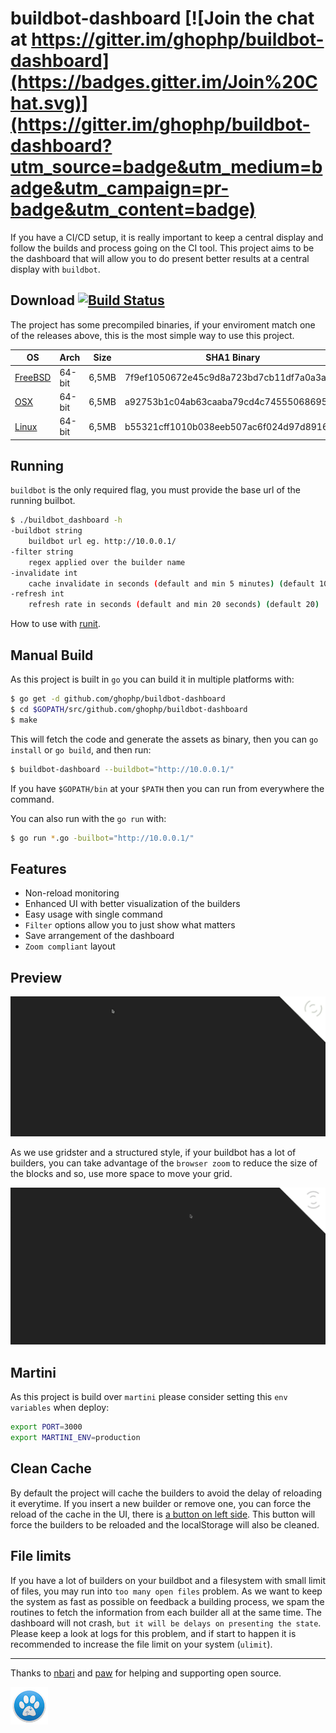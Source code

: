 # buildbot-dashboard [![Join the chat at https://gitter.im/ghophp/buildbot-dashboard](https://badges.gitter.im/Join%20Chat.svg)](https://gitter.im/ghophp/buildbot-dashboard?utm_source=badge&utm_medium=badge&utm_campaign=pr-badge&utm_content=badge)
If you have a CI/CD setup, it is really important to keep a central display and follow the builds and process going on the CI tool. This project aims to be the dashboard that will allow you to do present better results at a central display with `buildbot`.

## Download [![Build Status](https://semaphoreci.com/api/v1/projects/44130239-880c-468f-9fa7-b976a355676a/611030/badge.svg)](https://semaphoreci.com/ghophp/buildbot-dashboard)
The project has some precompiled binaries, if your enviroment match one of the releases above, this is the most simple way to use this project.

| OS                                                                                                                | Arch   | Size | SHA1 Binary                              |
| ----------------------------------------------------------------------------------------------------------------- | ------ | ---- | ---------------------------------------- |
| [FreeBSD](https://github.com/ghophp/buildbot-dashboard/releases/download/0.2.0/buildbot-dashboard.freebsd.zip) 	| 64-bit | 6,5MB | 7f9ef1050672e45c9d8a723bd7cb11df7a0a3aa4 |
| [OSX](https://github.com/ghophp/buildbot-dashboard/releases/download/0.2.0/buildbot-dashboard.osx.zip)         	| 64-bit | 6,5MB | a92753b1c04ab63caaba79cd4c74555068695fa1 |
| [Linux](https://github.com/ghophp/buildbot-dashboard/releases/download/0.2.0/buildbot-dashboard.linux.zip)     	| 64-bit | 6,5MB | b55321cff1010b038eeb507ac6f024d97d891663 |

## Running
`buildbot` is the only required flag, you must provide the base url of the running builbot.
```sh
$ ./buildbot_dashboard -h
-buildbot string
	buildbot url eg. http://10.0.0.1/
-filter string
	regex applied over the builder name
-invalidate int
	cache invalidate in seconds (default and min 5 minutes) (default 10)
-refresh int
	refresh rate in seconds (default and min 20 seconds) (default 20)
```

How to use with [runit](https://github.com/ghophp/buildbot-dashboard/wiki/runit).

## Manual Build
As this project is built in `go` you can build it in multiple platforms with:
```sh
$ go get -d github.com/ghophp/buildbot-dashboard
$ cd $GOPATH/src/github.com/ghophp/buildbot-dashboard
$ make
```
This will fetch the code and generate the assets as binary, then you can `go install` or `go build`, and then run:
```sh
$ buildbot-dashboard --buildbot="http://10.0.0.1/"
```
If you have `$GOPATH/bin` at your `$PATH` then you can run from everywhere the command.

You can also run with the `go run` with:
```sh
$ go run *.go -builbot="http://10.0.0.1/"
```

## Features
- Non-reload monitoring
- Enhanced UI with better visualization of the builders
- Easy usage with single command
- `Filter` options allow you to just show what matters
- Save arrangement of the dashboard
- `Zoom compliant` layout

## Preview
![Apache Board](/preview/preview_apache.gif?raw=true "Apache Board")

As we use gridster and a structured style, if your buildbot has a lot of builders, you can take advantage of the `browser zoom` to reduce the size of the blocks and so, use more space to move your grid.

![Apache Board Small](/preview/preview_apache_small.gif?raw=true "Apache Board Small")

## Martini
As this project is build over `martini` please consider setting this `env variables` when deploy:
```sh
export PORT=3000
export MARTINI_ENV=production
```

## Clean Cache
By default the project will cache the builders to avoid the delay of reloading it everytime. If you insert a new builder or remove one, you can force the reload of the cache in the UI, there is [a button on left side](https://github.com/ghophp/buildbot-dashboard/wiki/). This button will force the builders to be reloaded and the localStorage will also be cleaned.

## File limits
If you have a lot of builders on your buildbot and a filesystem with small limit of files, you may run into `too many open files` problem. As we want to keep the system as fast as possible on feedback a building process, we spam the routines to fetch the information from each builder all at the same time. The dashboard will not crash, `but it will be delays on presenting the state`. Please keep a look at logs for this problem, and if start to happen it is recommended to increase the file limit on your system (`ulimit`).

---

Thanks to [nbari](https://github.com/nbari) and [paw](https://luckymarmot.com/paw) for helping and supporting open source.

![](/preview/paw.png)
